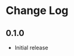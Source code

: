 # Change Log

<!--
Check [Keep a Changelog](http://keepachangelog.com/) for recommendations on how to structure this file.
-->

## 0.1.0

- Initial release
